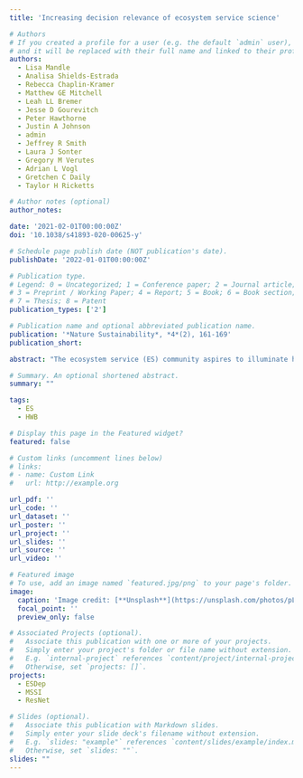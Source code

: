 ```yaml
---
title: 'Increasing decision relevance of ecosystem service science'

# Authors
# If you created a profile for a user (e.g. the default `admin` user), write the username (folder name) here
# and it will be replaced with their full name and linked to their profile.
authors:
  - Lisa Mandle
  - Analisa Shields-Estrada
  - Rebecca Chaplin-Kramer
  - Matthew GE Mitchell
  - Leah LL Bremer
  - Jesse D Gourevitch
  - Peter Hawthorne
  - Justin A Johnson
  - admin
  - Jeffrey R Smith
  - Laura J Sonter
  - Gregory M Verutes
  - Adrian L Vogl
  - Gretchen C Daily
  - Taylor H Ricketts

# Author notes (optional)
author_notes:

date: '2021-02-01T00:00:00Z'
doi: '10.1038/s41893-020-00625-y'

# Schedule page publish date (NOT publication's date).
publishDate: '2022-01-01T00:00:00Z'

# Publication type.
# Legend: 0 = Uncategorized; 1 = Conference paper; 2 = Journal article;
# 3 = Preprint / Working Paper; 4 = Report; 5 = Book; 6 = Book section;
# 7 = Thesis; 8 = Patent
publication_types: ['2']

# Publication name and optional abbreviated publication name.
publication: '*Nature Sustainability*, *4*(2), 161-169'
publication_short: 

abstract: "The ecosystem service (ES) community aspires to illuminate how nature contributes to human well-being, and thereby elevate consideration of nature in decision making. So far, however, policy impact of ES research has been limited. To understand why, we identify five key elements of ES research that help inform decisions by connecting the supply of ES to those who benefit from them. Our structured review of the ES literature reveals that only 13% of assessments included the full ES chain from place to value. Only 7% of assessments considered the distribution of ES benefits explicitly across demographic or other beneficiary groups (for example, private landowners versus the broader public), although disaggregation across regions or spatial units was more common (44%). Finally, crucial mediating factors that affect who benefits and how (for example, the vulnerability of beneficiaries or the availability of substitutes for ES) were considered in only 35% of assessments. Our results suggest that increasing the decision relevance of ES research requires more effectively predicting the impacts of specific decisions on the value and distribution of ES across beneficiary groups. Such efforts will need to integrate ecological models with socioeconomic and cultural dimensions of ES more closely than does the current ES literature."

# Summary. An optional shortened abstract.
summary: ""

tags: 
  - ES 
  - HWB

# Display this page in the Featured widget?
featured: false

# Custom links (uncomment lines below)
# links:
# - name: Custom Link
#   url: http://example.org

url_pdf: ''
url_code: ''
url_dataset: ''
url_poster: ''
url_project: ''
url_slides: ''
url_source: ''
url_video: ''

# Featured image
# To use, add an image named `featured.jpg/png` to your page's folder.
image:
  caption: 'Image credit: [**Unsplash**](https://unsplash.com/photos/pLCdAaMFLTE)'
  focal_point: ''
  preview_only: false

# Associated Projects (optional).
#   Associate this publication with one or more of your projects.
#   Simply enter your project's folder or file name without extension.
#   E.g. `internal-project` references `content/project/internal-project/index.md`.
#   Otherwise, set `projects: []`.
projects:
  - ESDep
  - MSSI
  - ResNet

# Slides (optional).
#   Associate this publication with Markdown slides.
#   Simply enter your slide deck's filename without extension.
#   E.g. `slides: "example"` references `content/slides/example/index.md`.
#   Otherwise, set `slides: ""`.
slides: ""
---
```


